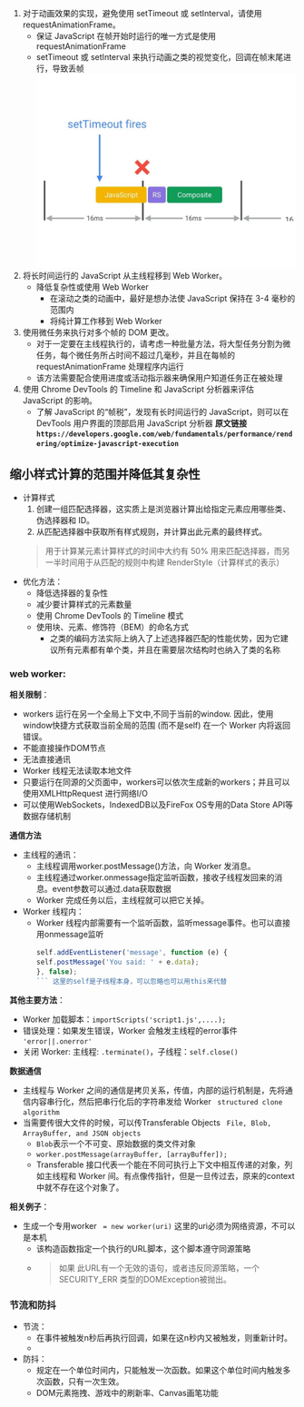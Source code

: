 1. 对于动画效果的实现，避免使用 setTimeout 或 setInterval，请使用 requestAnimationFrame。
   - 保证 JavaScript 在帧开始时运行的唯一方式是使用 requestAnimationFrame
   - setTimeout 或 setInterval 来执行动画之类的视觉变化，回调在帧末尾进行，导致丢帧![](img/settimeout.jpg)
3. 将长时间运行的 JavaScript 从主线程移到 Web Worker。
   - 降低复杂性或使用 Web Worker
     -  在滚动之类的动画中，最好是想办法使 JavaScript 保持在 3-4 毫秒的范围内
     -  将纯计算工作移到 Web Worker
4. 使用微任务来执行对多个帧的 DOM 更改。
     - 对于一定要在主线程执行的，请考虑一种批量方法，将大型任务分割为微任务，每个微任务所占时间不超过几毫秒，并且在每帧的 requestAnimationFrame 处理程序内运行
     - 该方法需要配合使用进度或活动指示器来确保用户知道任务正在被处理
6. 使用 Chrome DevTools 的 Timeline 和 JavaScript 分析器来评估 JavaScript 的影响。
     -  了解 JavaScript 的“帧税”，发现有长时间运行的 JavaScript，则可以在 DevTools 用户界面的顶部启用 JavaScript 分析器
**原文链接`https://developers.google.com/web/fundamentals/performance/rendering/optimize-javascript-execution`**

## 缩小样式计算的范围并降低其复杂性
- 计算样式
  1. 创建一组匹配选择器，这实质上是浏览器计算出给指定元素应用哪些类、伪选择器和 ID。
  2. 从匹配选择器中获取所有样式规则，并计算出此元素的最终样式。
  > 用于计算某元素计算样式的时间中大约有 50% 用来匹配选择器，而另一半时间用于从匹配的规则中构建 RenderStyle（计算样式的表示）
- 优化方法：
  - 降低选择器的复杂性
  - 减少要计算样式的元素数量
  - 使用 Chrome DevTools 的 Timeline 模式 
  - 使用块、元素、修饰符（BEM）的命名方式
    - 之类的编码方法实际上纳入了上述选择器匹配的性能优势，因为它建议所有元素都有单个类，并且在需要层次结构时也纳入了类的名称

### web worker:

**相关限制**：
  - workers 运行在另一个全局上下文中,不同于当前的window. 因此，使用 window快捷方式获取当前全局的范围 (而不是self) 在一个 Worker 内将返回错误。
  - 不能直接操作DOM节点
  - 无法直接通讯
  - Worker 线程无法读取本地文件
  - 只要运行在同源的父页面中，workers可以依次生成新的workers；并且可以使用XMLHttpRequest 进行网络I/O
  - 可以使用WebSockets，IndexedDB以及FireFox OS专用的Data Store API等数据存储机制

**通信方法**
- 主线程的通讯：
  - 主线程调用worker.postMessage()方法，向 Worker 发消息。
  - 主线程通过worker.onmessage指定监听函数，接收子线程发回来的消息。event参数可以通过.data获取数据
  - Worker 完成任务以后，主线程就可以把它关掉。
- Worker 线程内：
  - Worker 线程内部需要有一个监听函数，监听message事件。也可以直接用onmessage监听
    ```js
    self.addEventListener('message', function (e) {
    self.postMessage('You said: ' + e.data);
    }, false);
    ``` 这里的self是子线程本身，可以忽略也可以用this来代替

**其他主要方法**：
- Worker 加载脚本：`importScripts('script1.js',....);`
- 错误处理：如果发生错误，Worker 会触发主线程的error事件 `'error||.onerror'`
- 关闭 Worker: 主线程: `.terminate()`，子线程：`self.close()`

**数据通信**
- 主线程与 Worker 之间的通信是拷贝关系，传值，内部的运行机制是，先将通信内容串行化，然后把串行化后的字符串发给 Worker ` structured clone algorithm`
- 当需要传很大文件的时候，可以传Transferable Objects ` File, Blob, ArrayBuffer, and JSON objects`
  - `Blob`表示一个不可变、原始数据的类文件对象
  - `worker.postMessage(arrayBuffer, [arrayBuffer]);`
  - Transferable 接口代表一个能在不同可执行上下文中相互传递的对象，列如主线程和 Worker 间。有点像传指针，但是一旦传过去，原来的context中就不存在这个对象了。

**相关例子**：
  - 生成一个专用worker ` = new worker(uri)`  这里的uri必须为网络资源，不可以是本机
      - 该构造函数指定一个执行的URL脚本，这个脚本遵守同源策略
      - > 如果 此URL有一个无效的语句，或者违反同源策略，一个 SECURITY_ERR 类型的DOMException被抛出。

### 节流和防抖
- 节流：
  - 在事件被触发n秒后再执行回调，如果在这n秒内又被触发，则重新计时。
  - 
- 防抖：
  - 规定在一个单位时间内，只能触发一次函数。如果这个单位时间内触发多次函数，只有一次生效。
  - DOM元素拖拽、游戏中的刷新率、Canvas画笔功能
